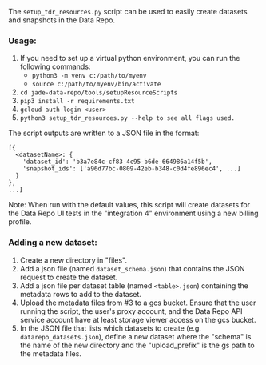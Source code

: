The `setup_tdr_resources.py` script can be used to easily create datasets and snapshots in the Data Repo.

### Usage:
1. If you need to set up a virtual python environment, you can run the following commands:
    * `python3 -m venv c:/path/to/myenv`
    * `source c:/path/to/myenv/bin/activate`
2. `cd jade-data-repo/tools/setupResourceScripts`
3. `pip3 install -r requirements.txt`
4. `gcloud auth login <user>`
5. `python3 setup_tdr_resources.py --help to see all flags used.`

The script outputs are written to a JSON file in the format:
```
[{
  <datasetName>: {
    'dataset_id': 'b3a7e84c-cf83-4c95-b6de-664986a14f5b',
    'snapshot_ids': ['a96d77bc-0809-42eb-b348-c0d4fe896ec4', ...]
  }
},
...]
```

Note: When run with the default values, this script will create datasets for the Data Repo UI tests
in the "integration 4" environment using a new billing profile.

### Adding a new dataset:
1. Create a new directory in "files".
2. Add a json file (named `dataset_schema.json`) that contains the JSON request to create the dataset.
3. Add a json file per dataset table (named `<table>.json`) containing the metadata rows to add to the dataset.
4. Upload the metadata files from #3 to a gcs bucket. Ensure that the user running the script, the user's proxy account,
and the Data Repo API service account have at least storage viewer access on the gcs bucket.
5. In the JSON file that lists which datasets to create (e.g. `datarepo_datasets.json`), define a new dataset where the
"schema" is the name of the new directory and the "upload_prefix" is the gs path to the metadata files.

